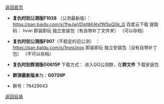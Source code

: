 [返回首页](./Home)

- **复仇时刻公测版F1028** （公测最新版）：
https://pan.baidu.com/s/1fwJwVDpf4KAtxfW5pQ0k_Q
百度云下载 提取码： hvwi
即装即玩 独立安装包（有自带补丁文件夹）
（可以存档）

- **复仇时刻公测版F907**（不稳定的旧公测） ：
https://pan.baidu.com/s/1nvsUnqx
即装即玩 独立安装包（没有自带补丁包）
（不可以存档）

- **复仇时刻群测版G0615P**  下载方式：
进入QQ公测群，在**群文件**
下载安装包

- **群测最新版本**为：**G0726P**

- 群号：78429643


[返回目录](./常见问题指南)
